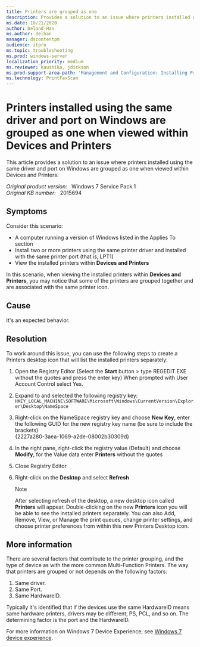 ```yaml
---
title: Printers are grouped as one
description: Provides a solution to an issue where printers installed using the same driver and port on Windows are grouped as one when viewed within Devices and Printers.
ms.date: 10/21/2020
author: Deland-Han 
ms.author: delhan
manager: dscontentpm
audience: itpro
ms.topic: troubleshooting
ms.prod: windows-server
localization_priority: medium
ms.reviewer: kaushika, jdickson
ms.prod-support-area-path: 'Management and Configuration: Installing Print drivers'
ms.technology: PrintFaxScan
---
```

# Printers installed using the same driver and port on Windows are grouped as one when viewed within Devices and Printers

This article provides a solution to an issue where printers installed using the same driver and port on Windows are grouped as one when viewed within Devices and Printers.

_Original product version:_ &nbsp; Windows 7 Service Pack 1  
_Original KB number:_ &nbsp; 2015694

## Symptoms

Consider this scenario:

- A computer running a version of Windows listed in the Applies To section
- Install two or more printers using the same printer driver and installed with the same printer port (that is, LPT1)
- View the installed printers within **Devices and Printers**

In this scenario, when viewing the installed printers within **Devices and Printers**, you may notice that some of the printers are grouped together and are associated with the same printer icon.

## Cause

It's an expected behavior.

## Resolution

To work around this issue, you can use the following steps to create a Printers desktop icon that will list the installed printers separately:

1. Open the Registry Editor (Select the **Start** button > type REGEDIT.EXE without the quotes and press the enter key) When prompted with User Account Control select Yes.

2. Expand to and selected the following registry key:
    `HKEY_LOCAL_MACHINE\SOFTWARE\Microsoft\Windows\CurrentVersion\Explorer\Desktop\NameSpace`

3. Right-click on the NameSpace registry key and choose **New Key**, enter the following GUID for the new registry key name (be sure to include the brackets)  
    {2227a280-3aea-1069-a2de-08002b30309d}

4. In the right pane, right-click the registry value (Default) and choose **Modify**, for the Value data enter **Printers** without the quotes

5. Close Registry Editor

6. Right-click on the **Desktop** and select **Refresh**

    > [!NOTE]
    > After selecting refresh of the desktop, a new desktop icon called **Printers** will appear. Double-clicking on the new **Printers** icon you will be able to see the installed printers separately. You can also Add, Remove, View, or Manage the print queues, change printer settings, and choose printer preferences from within this new Printers Desktop icon.

## More information

There are several factors that contribute to the printer grouping, and the type of device as with the more common Multi-Function Printers. The way that printers are grouped or not depends on the following factors:

1. Same driver.
2. Same Port.
3. Same HardwareID.

Typically it's identified that if the devices use the same HardwareID means same hardware printers, drivers may be different, PS, PCL, and so on. The determining factor is the port and the HardwareID.

For more information on Windows 7 Device Experience, see [Windows 7 device experience](/previous-versions/windows/hardware/device-stage/dn629506(v=vs.85)).
